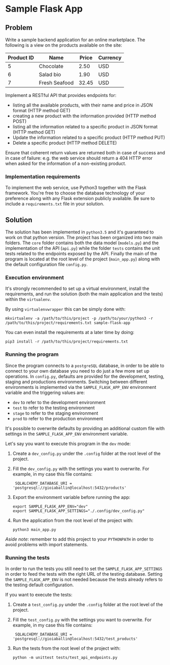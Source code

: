 # Sample Flask App

## Problem

Write a sample backend application for an online marketplace. The following is a view on the products available on
the site:

| Product ID   | Name                   | Price  | Currency  |
|--------------|------------------------|--------|-----------|
| 5            | Chocolate              |  2.50  |    USD    |
| 6            | Salad bio              |  1.90  |    USD    |
| 7            | Fresh Seafood          |  32.45 |    USD    |

Implement a RESTful API that provides endpoints for:

- listing all the available products, with their name and price in JSON format (HTTP method GET)
- creating a new product with the information provided (HTTP method POST)
- listing all the information related to a specific product in JSON format (HTTP method GET)
- Update the information related to a specific product (HTTP method PUT)
- Delete a specific product (HTTP method DELETE)

Ensure that coherent return values are returned both in case of success and in case of failure: e.g. the web service
should return a 404 HTTP error when asked for the information of a non-existing product.

### Implementation requirements

To implement the web service, use Python3 together with the Flask framework. You're free to choose the database
technology of your preference along with any Flask extension publicly available. Be sure to include a `requirements.txt`
file in your solution.


## Solution

The solution has been implemented in `python3.5` and it's guaranteed to work on that python version. The project has 
been organized into two main folders. The `core` folder contains both the data model (`models.py`) and the implementation
of the API (`api.py`) while the folder `tests` contains the unit tests related to the endpoints exposed by the API. 
Finally the main of the program is located at the root level of the project (`main_app.py`) along with the default
configuration file `config.py`.

### Execution environment

It's strongly recommended to set up a virtual environment, install the requirements, and run the solution (both the main
application and the tests) within the `virtualenv`.

By using `virtualenvwrapper` this can be simply done with:

```$xslt
mkvirtualenv -a /path/to/this/project -p /path/to/your/python3 -r /path/to/this/project/requirements.txt sample-flask-app
```

You can even install the requirements at a later time by doing:

```$xslt
pip3 install -r /path/to/this/project/requirements.txt
```

### Running the program
   
Since the program connects to a `postgreSQL` database, in order to be able to connect to your own database you need to 
do just a few more set up operations. In `config.py`, defaults are provided for the development, testing, staging and 
productions environments. Switching between different environments is implemented via the `SAMPLE_FLASK_APP_ENV`
environment variable and the triggering values are:

- `dev` to refer to the development environment
- `test` to refer to the testing environment
- `stage` to refer to the staging environment
- `prod` to refer to the production environment

It's possible to overwrite defaults by providing an additional custom file with settings in the `SAMPLE_FLASK_APP_ENV`
environment variable. 

Let's say you want to execute this program in the `dev` mode:

1. Create a `dev_config.py` under the `.config` folder at the root level of the project.
2. Fill the `dev_config.py` with the settings you want to overwrite. For example, in my case this file contains:

   ```$xslt
    SQLALCHEMY_DATABASE_URI = 'postgresql://gioiaballin@localhost:5432/products'
   ```
   
3. Export the environment variable before running the app:

    ```$xslt
    export SAMPLE_FLASK_APP_ENV="dev"
    export SAMPLE_FLASK_APP_SETTINGS="./.config/dev_config.py"
    ```
    
4. Run the application from the root level of the project with:

    ```$xslt
    python3 main_app.py
    ```

_Aside note_: remember to add this project to your `PYTHONPATH` in order to avoid problems with import statements.

### Running the tests

In order to run the tests you still need to set the `SAMPLE_FLASK_APP_SETTINGS` in order to feed the tests with the right
URL of the testing database. Setting the `SAMPLE_FLASK_APP_ENV` is not needed because the tests already refers to the
testing default configuration.

If you want to execute the tests:

1. Create a `test_config.py` under the `.config` folder at the root level of the project.
2. Fill the `test_config.py` with the settings you want to overwrite. For example, in my case this file contains:

   ```$xslt
    SQLALCHEMY_DATABASE_URI = 'postgresql://gioiaballin@localhost:5432/test_products'
   ```

3. Run the tests from the root level of the project with:

    ```$xslt
    python -m unittest tests/test_api_endpoints.py
    ```

